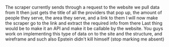 The scraper currently sends through a request to the website we pull data from
It then just gets the title of all the providers that pop up, the amount of people they serve, the area they serve, and a link to them
I will now make the scraper go to the link and extract the required info from there
Last thing would be to make it an API and make it be callable by the website.
You guys work on implementing this type of data on to the site and the structure, and wireframe and such
also Epstein didn't kill himself (stop marking me absent)
